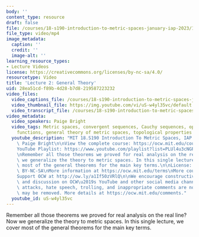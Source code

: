 ```yaml
---
body: ''
content_type: resource
draft: false
file: /courses/18-s190-introduction-to-metric-spaces-january-iap-2023/18s190-lecture-2_360p_16_9.mp4
file_type: video/mp4
image_metadata:
  caption: ''
  credit: ''
  image-alt: ''
learning_resource_types:
- Lecture Videos
license: https://creativecommons.org/licenses/by-nc-sa/4.0/
resourcetype: Video
title: 'Lecture 2: General Theory'
uid: 28ea51cd-f89b-4d28-b7d8-219587223232
video_files:
  video_captions_file: /courses/18-s190-introduction-to-metric-spaces-january-iap-2023/1LSNMR_R8hNIrja0hmgoOOqLgELeW1GMI_transcript.webvtt
  video_thumbnail_file: https://img.youtube.com/vi/uS-w4yl35vc/default.jpg
  video_transcript_file: /courses/18-s190-introduction-to-metric-spaces-january-iap-2023/1LSNMR_R8hNIrja0hmgoOOqLgELeW1GMI_transcript.pdf
video_metadata:
  video_speakers: Paige Bright
  video_tags: Metric spaces, convergent sequences, Cauchy sequences, open sets, continuous
    functions, general theory of metric spaces, topological properties
  youtube_description: "MIT 18.S190 Introduction To Metric Spaces, IAP 2023\nInstructor:\
    \ Paige Bright\n\nView the complete course: https://ocw.mit.edu/courses/18-s190-introduction-to-metric-spaces-january-iap-2023/\n\
    YouTube Playlist: https://www.youtube.com/playlist?list=PLUl4u3cNGP613ULTyHAqz04niYf722x7S\n\
    \nRemember all those theorems we proved for real analysis on the real line? Now\
    \ we generalize the theory to metric spaces. In this single lecture, we cover\
    \ most of the general theorems for the main key terms.\n\nLicense: Creative Commons\
    \ BY-NC-SA\nMore information at https://ocw.mit.edu/terms\nMore courses at https://ocw.mit.edu\n\
    Support OCW at http://ow.ly/a1If50zVRlQ\n\nWe encourage constructive comments\
    \ and discussion on OCW\u2019s YouTube and other social media channels. Personal\
    \ attacks, hate speech, trolling, and inappropriate comments are not allowed and\
    \ may be removed. More details at https://ocw.mit.edu/comments."
  youtube_id: uS-w4yl35vc
---
```

Remember all those theorems we proved for real analysis on the real line? Now we generalize the theory to metric spaces. In this single lecture, we cover most of the general theorems for the main key terms.
